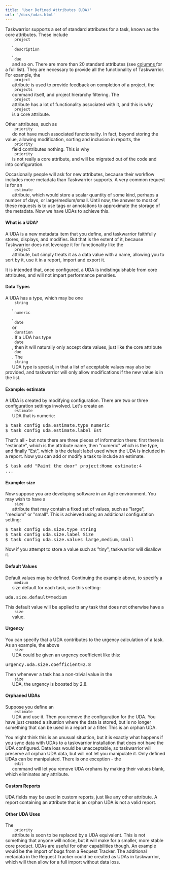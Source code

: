 ```yaml
---
title: 'User Defined Attributes (UDA)'
url: '/docs/udas.html'
---
```

<div class="col-md-10 main">
 <div class="row">
  <a name="udas">
  </a>
  <p>
   Taskwarrior supports a set of standard attributes for a task,
              known as the core attributes. These include
   <code>
    project
   </code>
   ,
   <code>
    description
   </code>
   ,
   <code>
    due
   </code>
   and so on. There are
              more than 20 standard attributes (see
   <a href="/docs/commands/columns.html">
    columns
   </a>
   for a full list). They are necessary to provide all the
              functionality of Taskwarrior. For example, the
   <code>
    project
   </code>
   attribute is used to provide feedback on
              completion of a project, the
   <code>
    projects
   </code>
   command itself,
              and project hierarchy filtering. The
   <code>
    project
   </code>
   attribute has a lot of functionality associated with it, and this
              is why
   <code>
    project
   </code>
   is a core attribute.
  </p>
  <p>
   Other attributes, such as
   <code>
    priority
   </code>
   do not have much
              associated functionality. In fact, beyond storing the value,
              allowing modification, sorting and inclusion in reports, the
   <code>
    priority
   </code>
   field contributes nothing. This is why
   <code>
    priority
   </code>
   is not really a core attribute, and will
              be migrated out of the code and into configuration.
  </p>
  <p>
   Occasionally people will ask for new attributes, because their
              workflow includes more metadata than Taskwarrior supports. A very
              common request is for an
   <code>
    estimate
   </code>
   attribute, which
              would store a scalar quantity of some kind, perhaps a number of
              days, or large/medium/small. Until now, the answer to most of
              these requests is to use tags or annotations to approximate the
              storage of the metadata. Now we have UDAs to achieve this.
  </p>
  <a name="what">
  </a>
  <h4>
   What is a UDA?
  </h4>
  <p>
   A UDA is a new metadata item that you define, and taskwarrior
              faithfully stores, displays, and modifies. But that is the
              extent of it, because Taskwarrior does not leverage it for
              functionality like the
   <code>
    project
   </code>
   attribute, but simply
              treats it as a data value with a name, allowing you to sort by it,
              use it in a report, import and export it.
  </p>
  <p>
   It is intended that, once configured, a UDA is indistinguishable
              from core attributes, and will not impart performance penalties.
  </p>
  <a name="types">
  </a>
  <h4>
   Data Types
  </h4>
  <p>
   A UDA has a type, which may be one
   <code>
    string
   </code>
   ,
   <code>
    numeric
   </code>
   ,
   <code>
    date
   </code>
   or
   <code>
    duration
   </code>
   .
              If a UDA has type
   <code>
    date
   </code>
   , then it will naturally only
              accept date values, just like the core attribute
   <code>
    due
   </code>
   .
              The
   <code>
    string
   </code>
   UDA type is special, in that a list of
              acceptable values may also be provided, and taskwarrior will only
              allow modifications if the new value is in the list.
  </p>
  <a name="estimate">
  </a>
  <h4>
   Example: estimate
  </h4>
  <p>
   A UDA is created by modifying configuration. There are two or
              three configuration settings involved. Let's create an
   <code>
    estimate
   </code>
   UDA that is numeric:
  </p>
  <pre>$ task config uda.estimate.type numeric
$ task config uda.estimate.label Est</pre>
  <p>
   That's all - but note there are three pieces of information there:
              first there is "estimate", which is the attribute name, then
              "numeric" which is the type, and finally "Est", which is the
              default label used when the UDA is included in a report. Now you
              can add or modify a task to include an estimate.
  </p>
  <pre>$ task add "Paint the door" project:Home estimate:4
...</pre>
  <a name="size">
  </a>
  <h4>
   Example: size
  </h4>
  <p>
   Now suppose you are developing software in an Agile environment.
              You may wish to have a
   <code>
    size
   </code>
   attribute that may
              contain a fixed set of values, such as "large", "medium" or
              "small". This is achieved using an additional configuration
              setting:
  </p>
  <pre>$ task config uda.size.type string
$ task config uda.size.label Size
$ task config uda.size.values large,medium,small</pre>
  <p>
   Now if you attempt to store a value such as "tiny", taskwarrior
              will disallow it.
  </p>
  <a name="defaults">
  </a>
  <h4>
   Default Values
  </h4>
  <p>
   Default values may be defined. Continuing the example above, to
              specify a
   <code>
    medium
   </code>
   size default for each task, use
              this setting:
  </p>
  <pre>uda.size.default=medium</pre>
  <p>
   This default value will be applied to any task that does not
              otherwise have a
   <code>
    size
   </code>
   value.
  </p>
  <a name="urgency">
  </a>
  <h4>
   Urgency
  </h4>
  <p>
   You can specify that a UDA contributes to the urgency calculation
              of a task. As an example, the above
   <code>
    size
   </code>
   UDA could
              be given an urgency coefficient like this:
  </p>
  <pre>urgency.uda.size.coefficient=2.8</pre>
  <p>
   Then whenever a task has a non-trivial value in the
   <code>
    size
   </code>
   UDA, the urgency is boosted by 2.8.
  </p>
  <a name="orphans">
  </a>
  <h4>
   Orphaned UDAs
  </h4>
  <p>
   Suppose you define an
   <code>
    estimate
   </code>
   UDA and use it. Then
              you remove the configuration for the UDA. You have just created
              a situation where the data is stored, but is no longer something
              that can be used in a report or a filter. This is an orphan UDA.
  </p>
  <p>
   You might think this is an unusual situation, but it is exactly
              what happens if you sync data with UDAs to a taskwarrior
              installation that does not have the UDA configured. Data loss
              would be unacceptable, so taskwarrior will preserve all orphan
              UDA data, but will not let you manipulate it. Only defined UDAs
              can be manipulated. There is one exception -
              the
   <code>
    edit
   </code>
   command will let you remove UDA orphans by
              making their values blank, which eliminates any attribute.
  </p>
  <a name="reports">
  </a>
  <h4>
   Custom Reports
  </h4>
  <p>
   UDA fields may be used in custom reports, just like any other
              attribute. A report containing an attribute that is an orphan
              UDA is not a valid report.
  </p>
  <a name="other">
  </a>
  <h4>
   Other UDA Uses
  </h4>
  <p>
   The
   <code>
    priority
   </code>
   attribute is soon to be replaced by a
              UDA equivalent. This is not something that anyone will notice,
              but it will make for a smaller, more stable core product. UDAs
              are useful for other capabilities though. An example would be the
              import of bugs from a Request Tracker. The additional metadata
              in the Request Tracker could be created as UDAs in taskwarrior,
              which will then allow for a full import without data loss.
  </p>
 </div>
 <br/>
 <br/>
</div>

